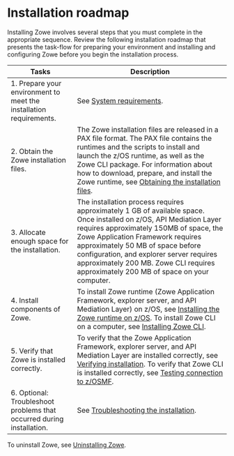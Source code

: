 # Installation roadmap

Installing Zowe involves several steps that you must complete in the appropriate sequence. Review the following installation roadmap that presents the task-flow for preparing your environment and installing and configuring Zowe before you begin the installation process.

| Tasks | Description
| --- | ---
| 1. Prepare your environment to meet the installation requirements. | See [System requirements](systemrequirements.md).
| 2. Obtain the Zowe installation files. | The Zowe installation files are released in a PAX file format. The PAX file contains the runtimes and the scripts to install and launch the z/OS runtime, as well as the Zowe CLI package. For information about how to download, prepare, and install the Zowe runtime, see [Obtaining the installation files](gettingstarted.md).
| 3. Allocate enough space for the installation. |  The installation process requires approximately 1 GB of available space. Once installed on z/OS, API Mediation Layer requires approximately 150MB of space, the Zowe Application Framework requires approximately 50 MB of space before configuration, and explorer server requires approximately 200 MB. Zowe CLI requires approximately 200 MB of space on your computer.
| 4. Install components of Zowe. | To install Zowe runtime (Zowe Application Framework, explorer server, and API Mediation Layer) on z/OS, see [Installing the Zowe runtime on z/OS](install-zos.md). To install Zowe CLI on a computer, see [Installing Zowe CLI](cli-installcli.md).
| 5. Verify that Zowe is installed correctly. | To verify that the Zowe Application Framework, explorer server, and API Mediation Layer are installed correctly, see [Verifying installation](install-zos.html#verifying-installation). To verify that Zowe CLI is installed correctly, see [Testing connection to z/OSMF](cli-installcli.html#testing-zowe-cli-connection-to-zosmf).
| 6. Optional: Troubleshoot problems that occurred during installation. | See [Troubleshooting the installation](../troubleshoot/troubleshootinstall.md).

To uninstall Zowe, see [Uninstalling Zowe](uninstall.md).
